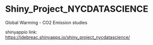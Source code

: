 # Shiny_Project_NYCDATASCIENCE
Global Warming - CO2 Emission studies

shinyappio link:
https://jdebreac.shinyapps.io/shiny_project_nycdatascience/
